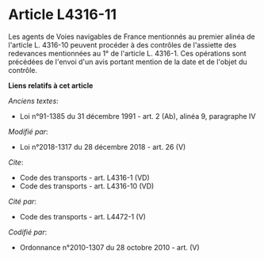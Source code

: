 # Article L4316-11

Les agents de Voies navigables de France mentionnés au premier alinéa de l'article L. 4316-10 peuvent procéder à des
contrôles de l'assiette des redevances mentionnées au 1° de l'article L. 4316-1. Ces opérations sont précédées de l'envoi
d'un avis portant mention de la date et de l'objet du contrôle.

**Liens relatifs à cet article**

_Anciens textes_:

  - Loi n°91-1385 du 31 décembre 1991 - art. 2 (Ab), alinéa 9, paragraphe IV

_Modifié par_:

  - Loi n°2018-1317 du 28 décembre 2018 - art. 26 (V)

_Cite_:

  - Code des transports - art. L4316-1 (VD)
  - Code des transports - art. L4316-10 (VD)

_Cité par_:

  - Code des transports - art. L4472-1 (V)

_Codifié par_:

  - Ordonnance n°2010-1307 du 28 octobre 2010 - art. (V)
